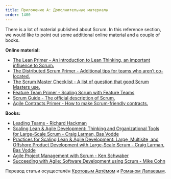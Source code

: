 ```yaml
---
title: Приложение А: Дополнительные материалы
order: 1400
---
```


There is a lot of material published about Scrum. In this reference section, we would like to point out some additional online material and a couple of books.

**Online material:**

* [The Lean Primer - An introduction to Lean Thinking, an important influence to Scrum.](http://www.leanprimer.com)
* [The Distributed Scrum Primer - Additional tips for teams who aren’t co-located.](http://www.goodagile.com/distributedscrumprimer/)
* [The Scrum Master Checklist - A list of question that good Scrum Masters use.](http://www.scrummasterchecklist.org/)
* [Feature Team Primer - Scaling Scrum with Feature Teams](http://www.featureteams.org)
* [Scrum Guide - The official description of Scrum.](http://www.scrumguides.org/)
* [Agile Contracts Primer - How to make Scrum-friendly contracts.](http://www.agilecontracts.org/)

**Books:**

* [Leading Teams - Richard Hackman](http://www.amazon.com/Leading-Teams-Setting-Stage-Performances/dp/1578513332)
* [Scaling Lean & Agile Development: Thinking and Organizational Tools for Large-Scale Scrum - Craig Larman, Bas Vodde](http://www.amazon.com/Scaling-Lean-Agile-Development-Organizational/dp/0321480961)
* [Practices for Scaling Lean & Agile Development: Large, Multisite, and Offshore Product Development with Large-Scale Scrum - Craig Larman, Bas Vodde](http://www.amazon.com/Practices-Scaling-Lean-Agile-Development/dp/0321636406)
* [Agile Project Management with Scrum - Ken Schwaber](http://www.amazon.com/Agile-Project-Management-Developer-Practices/dp/073561993X)
* [Succeeding with Agile: Software Development using Scrum - Mike Cohn](http://www.amazon.com/Succeeding-Agile-Software-Development-Using/dp/0321579364)

Перевод статьи осуществлён [Кротовым Артёмом](https://www.facebook.com/artem.v.krotov) и [Романом Лапаевым](https://www.linkedin.com/in/romanlapaev).
